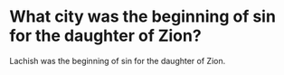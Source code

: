 # What city was the beginning of sin for the daughter of Zion?

Lachish was the beginning of sin for the daughter of Zion.
